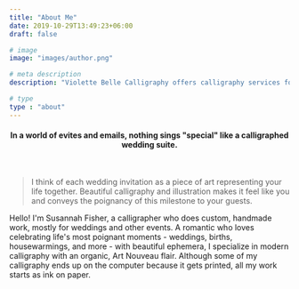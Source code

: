 ```yaml
---
title: "About Me"
date: 2019-10-29T13:49:23+06:00
draft: false

# image
image: "images/author.png"

# meta description
description: "Violette Belle Calligraphy offers calligraphy services for personal stationery, weddings, and other life events."

# type
type : "about"
---
```

<center><h4>In a world of evites and emails, nothing sings "special" like a calligraphed wedding suite.</h4></center>
<br>

>I think of each wedding invitation as a piece of art representing your life together. Beautiful calligraphy and illustration makes it feel like you and conveys the poignancy of this milestone to your guests.

Hello! I'm Susannah Fisher, a calligrapher who does custom, handmade work, mostly for weddings and other events. A romantic who loves celebrating life's most poignant moments - weddings, births, housewarmings, and more - with beautiful ephemera, I specialize in modern calligraphy with an organic, Art Nouveau flair. Although some of my calligraphy ends up on the computer because it gets printed, all my work starts as ink on paper.

